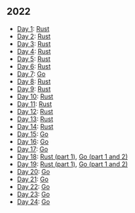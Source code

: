 ## 2022

* [Day 1](https://adventofcode.com/2022/day/1): [Rust](day1-rust/src/lib.rs)
* [Day 2](https://adventofcode.com/2022/day/2): [Rust](day2-rust/src/lib.rs)
* [Day 3](https://adventofcode.com/2022/day/3): [Rust](day3-rust/src/lib.rs)
* [Day 4](https://adventofcode.com/2022/day/4): [Rust](day4-rust/src/lib.rs)
* [Day 5](https://adventofcode.com/2022/day/5): [Rust](day5-rust/src/lib.rs)
* [Day 6](https://adventofcode.com/2022/day/6): [Rust](day6-rust/src/lib.rs)
* [Day 7](https://adventofcode.com/2022/day/7): [Go](day7-go/main.go)
* [Day 8](https://adventofcode.com/2022/day/8): [Rust](day8-rust/src/lib.rs)
* [Day 9](https://adventofcode.com/2022/day/9): [Rust](day9-rust/src/lib.rs)
* [Day 10](https://adventofcode.com/2022/day/10): [Rust](day10-rust/src/lib.rs)
* [Day 11](https://adventofcode.com/2022/day/11): [Rust](day11-rust/src/lib.rs)
* [Day 12](https://adventofcode.com/2022/day/12): [Rust](day12-rust/src/lib.rs)
* [Day 13](https://adventofcode.com/2022/day/13): [Rust](day13-rust/src/lib.rs)
* [Day 14](https://adventofcode.com/2022/day/14): [Rust](day14-rust/src/lib.rs)
* [Day 15](https://adventofcode.com/2022/day/15): [Go](day15-go/main.go)
* [Day 16](https://adventofcode.com/2022/day/16): [Go](day16-go/main.go)
* [Day 17](https://adventofcode.com/2022/day/16): [Go](day17-go/main.go)
* [Day 18](https://adventofcode.com/2022/day/16): [Rust (part 1)](day18-rust/src/lib.rs), [Go (part 1 and 2)](day18-go/main.go)
* [Day 19](https://adventofcode.com/2022/day/19): [Rust (part 1)](day19-rust/src/lib.rs), [Go (part 1 and 2)](day19-go/main.go)
* [Day 20](https://adventofcode.com/2022/day/20): [Go](day20-go/main.go)
* [Day 21](https://adventofcode.com/2022/day/21): [Go](day21-go/main.go)
* [Day 22](https://adventofcode.com/2022/day/22): [Go](day22-go/main.go)
* [Day 23](https://adventofcode.com/2022/day/23): [Go](day23-go/main.go)
* [Day 24](https://adventofcode.com/2022/day/24): [Go](day24-go/main.go)
